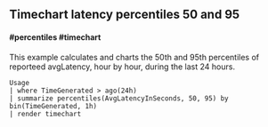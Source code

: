 ## Timechart latency percentiles 50 and 95
#### #percentiles #timechart

This example calculates and charts the 50th and 95th percentiles of reporteed avgLatency, hour by hour, during the last 24 hours.

```OQL
Usage
| where TimeGenerated > ago(24h)
| summarize percentiles(AvgLatencyInSeconds, 50, 95) by bin(TimeGenerated, 1h) 
| render timechart
```